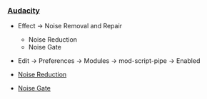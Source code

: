 ### [Audacity](https://www.audacityteam.org/)

- Effect → Noise Removal and Repair
    - Noise Reduction
    - Noise Gate
- Edit → Preferences → Modules → mod-script-pipe → Enabled

- [Noise Reduction](https://manual.audacityteam.org/man/noise_reduction.html)
- [Noise Gate](https://manual.audacityteam.org/man/alternative_noise_reduction_techniques.html)